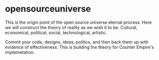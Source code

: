 # opensourceuniverse
This is the origin point of the open source universe eternal process. Here we will construct the theory of reality as we wish it to be. Cultural, economical, political, social, technological, artistic. 

Commit your code, designs, ideas, politics, and then back them up with evidence of effectiveness.
This is building the theory for Counter Empire's implemetation. 
